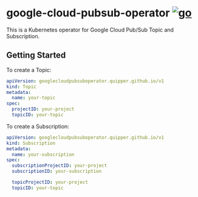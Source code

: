 # google-cloud-pubsub-operator [![go](https://github.com/quipper/google-cloud-pubsub-operator/actions/workflows/go.yaml/badge.svg)](https://github.com/quipper/google-cloud-pubsub-operator/actions/workflows/go.yaml)

This is a Kubernetes operator for Google Cloud Pub/Sub Topic and Subscription.

## Getting Started

To create a Topic:

```yaml
apiVersion: googlecloudpubsuboperator.quipper.github.io/v1
kind: Topic
metadata:
  name: your-topic
spec:
  projectID: your-project
  topicID: your-topic
```

To create a Subscription:

```yaml
apiVersion: googlecloudpubsuboperator.quipper.github.io/v1
kind: Subscription
metadata:
  name: your-subscription
spec:
  subscriptionProjectID: your-project
  subscriptionID: your-subscription

  topicProjectID: your-project
  topicID: your-topic
```
